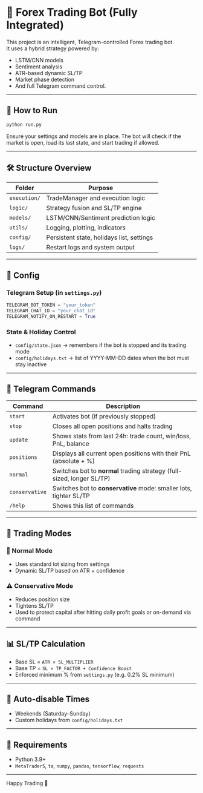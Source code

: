 
# 🧠 Forex Trading Bot (Fully Integrated)

This project is an intelligent, Telegram-controlled Forex trading bot.  
It uses a hybrid strategy powered by:
- LSTM/CNN models
- Sentiment analysis
- ATR-based dynamic SL/TP
- Market phase detection
- And full Telegram command control.

---

## 🚀 How to Run

```bash
python run.py
```

Ensure your settings and models are in place. The bot will check if the market is open, load its last state, and start trading if allowed.

---

## 🛠 Structure Overview

| Folder           | Purpose                                  |
|------------------|-------------------------------------------|
| `execution/`     | TradeManager and execution logic          |
| `logic/`         | Strategy fusion and SL/TP engine          |
| `models/`        | LSTM/CNN/Sentiment prediction logic       |
| `utils/`         | Logging, plotting, indicators             |
| `config/`        | Persistent state, holidays list, settings |
| `logs/`          | Restart logs and system output            |

---

## 🔐 Config

### Telegram Setup (in `settings.py`)
```python
TELEGRAM_BOT_TOKEN = "your_token"
TELEGRAM_CHAT_ID = "your_chat_id"
TELEGRAM_NOTIFY_ON_RESTART = True
```

### State & Holiday Control
- `config/state.json` → remembers if the bot is stopped and its trading mode
- `config/holidays.txt` → list of YYYY-MM-DD dates when the bot must stay inactive

---

## 💬 Telegram Commands

| Command         | Description |
|-----------------|-------------|
| `start`         | Activates bot (if previously stopped) |
| `stop`          | Closes all open positions and halts trading |
| `update`        | Shows stats from last 24h: trade count, win/loss, PnL, balance |
| `positions`     | Displays all current open positions with their PnL (absolute + %) |
| `normal`        | Switches bot to **normal** trading strategy (full-sized, longer SL/TP) |
| `conservative`  | Switches bot to **conservative** mode: smaller lots, tighter SL/TP |
| `/help`         | Shows this list of commands |

---

## 🧠 Trading Modes

### 🔄 Normal Mode
- Uses standard lot sizing from settings
- Dynamic SL/TP based on ATR + confidence

### ⚠️ Conservative Mode
- Reduces position size
- Tightens SL/TP
- Used to protect capital after hitting daily profit goals or on-demand via command

---

## 📊 SL/TP Calculation

- Base SL = `ATR × SL_MULTIPLIER`
- Base TP = `SL × TP_FACTOR + Confidence Boost`
- Enforced minimum % from `settings.py` (e.g. 0.2% SL minimum)

---

## 📆 Auto-disable Times
- Weekends (Saturday–Sunday)
- Custom holidays from `config/holidays.txt`

---

## 🧪 Requirements
- Python 3.9+
- `MetaTrader5`, `ta`, `numpy`, `pandas`, `tensorflow`, `requests`

---

Happy Trading 💸
